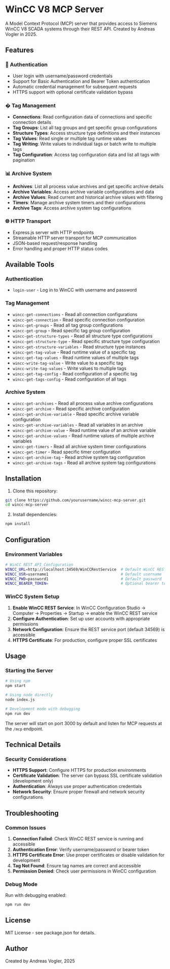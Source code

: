 # WinCC V8 MCP Server

A Model Context Protocol (MCP) server that provides access to Siemens WinCC V8 SCADA systems through their REST API. Created by Andreas Vogler in 2025.

## Features

### 🔐 **Authentication**
- User login with username/password credentials
- Support for Basic Authentication and Bearer Token authentication
- Automatic credential management for subsequent requests
- HTTPS support with optional certificate validation bypass

### �️ **Tag Management**
- **Connections**: Read configuration data of connections and specific connection details
- **Tag Groups**: List all tag groups and get specific group configurations
- **Structure Types**: Access structure type definitions and their instances
- **Tag Values**: Read single or multiple tag runtime values
- **Tag Writing**: Write values to individual tags or batch write to multiple tags
- **Tag Configuration**: Access tag configuration data and list all tags with pagination

### 📊 **Archive System**
- **Archives**: List all process value archives and get specific archive details
- **Archive Variables**: Access archive variable configurations and data
- **Archive Values**: Read current and historical archive values with filtering
- **Timers**: Manage archive system timers and their configurations
- **Archive Tags**: Access archive system tag configurations

### 🌐 **HTTP Transport**
- Express.js server with HTTP endpoints
- Streamable HTTP server transport for MCP communication
- JSON-based request/response handling
- Error handling and proper HTTP status codes

## Available Tools

### Authentication
- `login-user` - Log in to WinCC with username and password

### Tag Management
- `wincc-get-connections` - Read all connection configurations
- `wincc-get-connection` - Read specific connection configuration
- `wincc-get-groups` - Read all tag group configurations
- `wincc-get-group` - Read specific tag group configuration
- `wincc-get-structure-types` - Read all structure type configurations
- `wincc-get-structure-type` - Read specific structure type configuration
- `wincc-get-structure-variables` - Read structure type instances
- `wincc-get-tag-value` - Read runtime value of a specific tag
- `wincc-get-tag-values` - Read runtime values of multiple tags
- `wincc-write-tag-value` - Write value to a specific tag
- `wincc-write-tag-values` - Write values to multiple tags
- `wincc-get-tag-config` - Read configuration of a specific tag
- `wincc-get-tags-config` - Read configuration of all tags

### Archive System
- `wincc-get-archives` - Read all process value archive configurations
- `wincc-get-archive` - Read specific archive configuration
- `wincc-get-archive-variable` - Read specific archive variable configuration
- `wincc-get-archive-variables` - Read all variables in an archive
- `wincc-get-archive-value` - Read runtime value of an archive variable
- `wincc-get-archive-values` - Read runtime values of multiple archive variables
- `wincc-get-timers` - Read all archive system timer configurations
- `wincc-get-timer` - Read specific timer configuration
- `wincc-get-archive-tag` - Read archive system tag configuration
- `wincc-get-archive-tags` - Read all archive system tag configurations

## Installation

1. Clone this repository:
```bash
git clone https://github.com/yourusername/wincc-mcp-server.git
cd wincc-mcp-server
```

2. Install dependencies:
```bash
npm install
```

## Configuration

### Environment Variables
```bash
# WinCC REST API Configuration
WINCC_URL=http://localhost:34569/WinCCRestService  # Default WinCC REST service URL
WINCC_USR=username1                                # Default username
WINCC_PWD=password1                                # Default password
WINCC_BEARER_TOKEN=                                # Optional bearer token
```

### WinCC System Setup
1. **Enable WinCC REST Service**: In WinCC Configuration Studio → Computer → Properties → Startup → enable the WinCC REST service
2. **Configure Authentication**: Set up user accounts with appropriate permissions
3. **Network Configuration**: Ensure the REST service port (default 34569) is accessible
4. **HTTPS Certificate**: For production, configure proper SSL certificates

## Usage

### Starting the Server
```bash
# Using npm
npm start

# Using node directly
node index.js

# Development mode with debugging
npm run dev
```

The server will start on port 3000 by default and listen for MCP requests at the `/mcp` endpoint.

## Technical Details

### Security Considerations
- **HTTPS Support**: Configure HTTPS for production environments
- **Certificate Validation**: The server can bypass SSL certificate validation (development only)
- **Authentication**: Always use proper authentication credentials
- **Network Security**: Ensure proper firewall and network security configurations

## Troubleshooting

### Common Issues
1. **Connection Failed**: Check WinCC REST service is running and accessible
2. **Authentication Error**: Verify username/password or bearer token
3. **HTTPS Certificate Error**: Use proper certificates or disable validation for development
4. **Tag Not Found**: Ensure tag names are correct and accessible
5. **Permission Denied**: Check user permissions in WinCC configuration

### Debug Mode
Run with debugging enabled:
```bash
npm run dev
```

## License

MIT License - see package.json for details.

## Author

Created by Andreas Vogler, 2025